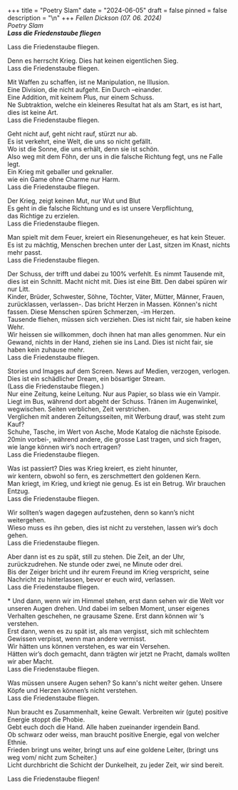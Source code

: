+++
title = "Poetry Slam"
date = "2024-06-05"
draft = false
pinned = false
description = "\n"
+++
*Fellen Dickson (07. 06. 2024)*\
*Poetry Slam*\
***Lass die Friedenstaube fliegen*** 

Lass die Friedenstaube fliegen.  

Denn es herrscht Krieg. Dies hat keinen eigentlichen Sieg. \
Lass die Friedenstaube fliegen. 

Mit Waffen zu schaffen, ist ne Manipulation, ne Illusion.  \
Eine Division, die nicht aufgeht. Ein Durch –einander. \
Eine Addition, mit keinem Plus, nur einem Schuss.  \
Ne Subtraktion, welche ein kleineres Resultat hat als am Start, es ist hart, dies ist keine Art. \
Lass die Friedenstaube fliegen.  

Geht nicht auf, geht nicht rauf, stürzt nur ab.  \
Es ist verkehrt, eine Welt, die uns so nicht gefällt.  \
Wo ist die Sonne, die uns erhält, denn sie ist schön. \
Also weg mit dem Föhn, der uns in die falsche Richtung fegt, uns ne Falle legt. \
Ein Krieg mit geballer und geknaller.  \
wie ein Game ohne Charme nur Harm. \
Lass die Friedenstaube fliegen.  

Der Krieg, zeigt keinen Mut, nur Wut und Blut\
Es geht in die falsche Richtung und es ist unsere Verpflichtung,  \
das Richtige zu erzielen.  \
Lass die Friedenstaube fliegen. 

Man spielt mit dem Feuer, kreiert ein Riesenungeheuer, es hat kein Steuer. \
Es ist zu mächtig, Menschen brechen unter der Last, sitzen im Knast, nichts mehr passt. \
Lass die Friedenstaube fliegen. 

Der Schuss, der trifft und dabei zu 100% verfehlt. Es nimmt Tausende mit, dies ist ein Schnitt. Macht nicht mit. Dies ist eine Bitt. Den dabei spüren wir nur Litt.\
Kinder, Brüder, Schwester, Söhne, Töchter, Väter, Mütter, Männer, Frauen, zurücklassen, verlassen-. Das bricht Herzen in Massen. Können's nicht fassen. Diese Menschen spüren Schmerzen, -im Herzen. \
Tausende fliehen, müssen sich verziehen. Dies ist nicht fair, sie haben keine Wehr.\
Wir heissen sie willkommen, doch ihnen hat man alles genommen. Nur ein Gewand, nichts in der Hand, ziehen sie ins Land. Dies ist nicht fair, sie haben kein zuhause mehr. \
Lass die Friedenstaube fliegen. 

Stories und Images auf dem Screen. News auf Medien, verzogen, verlogen.\
Dies ist ein schädlicher Dream, ein bösartiger Stream.  \
(Lass die Friedenstaube fliegen.) \
Nur eine Zeitung, keine Leitung. Nur aus Papier, so blass wie ein Vampir.\
Liegt im Bus, während dort abgeht der Schuss. Tränen im Augenwinkel, wegwischen. Seiten verblichen, Zeit verstrichen. \
Verglichen mit anderen Zeitungsseiten, mit Werbung drauf, was steht zum Kauf?\
Schuhe, Tasche, im Wert von Asche, Mode Katalog die nächste Episode.\
20min vorbei-, während andere, die grosse Last tragen, und sich fragen, wie lange können wir’s noch ertragen? \
Lass die Friedenstaube fliegen. 

Was ist passiert? Dies was Krieg kreiert, es zieht hinunter, \
wir kentern, obwohl so fern, es zerschmettert den goldenen Kern.\
Man kriegt, im Krieg, und kriegt nie genug. Es ist ein Betrug. Wir brauchen Entzug.\
Lass die Friedenstaube fliegen. 

Wir sollten’s wagen dagegen aufzustehen, denn so kann’s nicht weitergehen. \
Wieso muss es ihn geben, dies ist nicht zu verstehen, lassen wir’s doch gehen. \
Lass die Friedenstaube fliegen. 

Aber dann ist es zu spät, still zu stehen. Die Zeit, an der Uhr, zurückzudrehen. Ne stunde oder zwei, ne Minute oder drei.\
Bis der Zeiger bricht und ihr eurem Freund im Krieg verspricht, seine Nachricht zu hinterlassen, bevor er euch wird, verlassen.  \
Lass die Friedenstaube fliegen.

\* Und dann, wenn wir im Himmel stehen, erst dann sehen wir die Welt vor unseren Augen drehen. Und dabei im selben Moment, unser eigenes Verhalten geschehen, ne grausame Szene. Erst dann können wir ‘s verstehen.\
Erst dann, wenn es zu spät ist, als man vergisst, sich mit schlechtem Gewissen verpisst, wenn man andere vermisst.\
Wir hätten uns können verstehen, es war ein Versehen.\
Hätten wir’s doch gemacht, dann trägten wir jetzt ne Pracht, damals wollten wir aber Macht.\
Lass die Friedenstaube fliegen.

Was müssen unsere Augen sehen? So kann's nicht weiter gehen. Unsere Köpfe und Herzen können’s nicht verstehen. \
Lass die Friedenstaube fliegen. 

Nun braucht es Zusammenhalt, keine Gewalt. Verbreiten wir (gute) positive Energie stoppt die Phobie.             \
Gebt euch doch die Hand. Alle haben zueinander irgendein Band. \
Ob schwarz oder weiss, man braucht positive Energie, egal von welcher Ethnie.                               \
Frieden bringt uns weiter, bringt uns auf eine goldene Leiter, (bringt uns weg vom/ nicht zum Scheiter.)         \
Licht durchbricht die Schicht der Dunkelheit, zu jeder Zeit, wir sind bereit.

Lass die Friedenstaube fliegen!